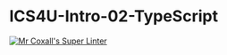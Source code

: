 # ICS4U-Intro-02-TypeScript

[![Mr Coxall's Super Linter](https://github.com/John-Ketiku-1/ICS4U-Intro-02-TypeScript/workflows/Mr%20Coxall's%20Super%20Linter/badge.svg)](https://github.com/<OWNER>/<REPOSITORY>/actions/)
